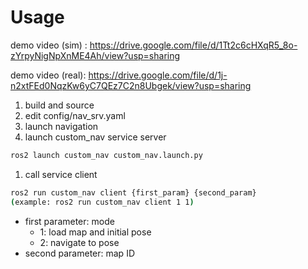 # Usage

demo video (sim) : https://drive.google.com/file/d/1Tt2c6cHXqR5_8o-zYrpyNigNpXnME4Ah/view?usp=sharing

demo video (real): https://drive.google.com/file/d/1j-n2xtFEd0NqzKw6yC7QEz7C2n8Ubgek/view?usp=sharing

1. build and source 
2. edit config/nav_srv.yaml
3. launch navigation
4. launch custom_nav service server

```bash
ros2 launch custom_nav custom_nav.launch.py 
```

1. call service client

```bash
ros2 run custom_nav client {first_param} {second_param}
(example: ros2 run custom_nav client 1 1)
```

- first parameter: mode
    - 1: load map and initial pose
    - 2: navigate to pose
- second parameter: map ID
